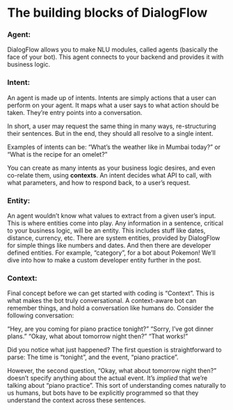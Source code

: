 # The building blocks of DialogFlow

### Agent:

DialogFlow allows you to make NLU modules, called agents (basically the face of your bot). This agent connects to your backend and provides it with business logic.

### Intent:

 An agent is made up of intents. Intents are simply actions that a user can perform on your agent. It maps what a user says to what action should be taken. They’re entry points into a conversation.

In short, a user may request the same thing in many ways, re-structuring their sentences. But in the end, they should all resolve to a single intent.

Examples of intents can be:
“What’s the weather like in Mumbai today?” or “What is the recipe for an omelet?”

You can create as many intents as your business logic desires, and even co-relate them, using **contexts**. An intent decides what API to call, with what parameters, and how to respond back, to a user’s request.

### Entity: 

An agent wouldn’t know what values to extract from a given user’s input. This is where entities come into play. Any information in a sentence, critical to your business logic, will be an entity. This includes stuff like dates, distance, currency, etc. There are system entities, provided by DialogFlow for simple things like numbers and dates. And then there are developer defined entities. For example, “category”, for a bot about Pokemon! We’ll dive into how to make a custom developer entity further in the post.

### Context:

Final concept before we can get started with coding is “Context”. This is what makes the bot truly conversational. A context-aware bot can remember things, and hold a conversation like humans do. Consider the following conversation:

“Hey, are you coming for piano practice tonight?”
“Sorry, I’ve got dinner plans.”
“Okay, what about tomorrow night then?”
“That works!”

Did you notice what just happened? The first question is straightforward to parse: The time is “tonight”, and the event, “piano practice”.

However, the second question, “Okay, what about tomorrow night then?” doesn’t specify anything about the actual event. It’s *implied* that we’re talking about “piano practice”. This sort of understanding comes naturally to us humans, but bots have to be explicitly programmed so that they understand the context across these sentences.